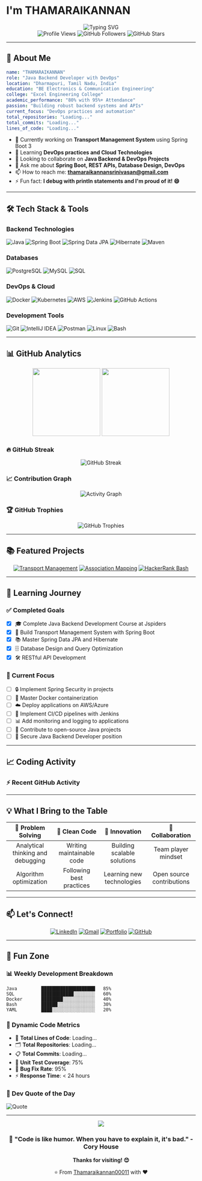 <h1>I'm THAMARAIKANNAN</h1>
<div align="center">
  <img src="https://readme-typing-svg.herokuapp.com?font=Fira+Code&size=30&duration=3000&pause=1000&color=00D9FF&center=true&vCenter=true&width=700&lines=Java+Backend+Developer;DevOps+Engineer;Spring+Boot+Expert;Always+Learning+%F0%9F%9A%80" alt="Typing SVG" />
</div>

<div align="center">
  <img src="https://komarev.com/ghpvc/?username=Thamaraikannan00011&label=Profile%20Views&color=brightgreen&style=flat-square" alt="Profile Views" />
  <img src="https://img.shields.io/github/followers/Thamaraikannan00011?label=Followers&style=social" alt="GitHub Followers" />
  <img src="https://img.shields.io/github/stars/Thamaraikannan00011?label=Stars&style=social" alt="GitHub Stars" />
</div>

---

## 🚀 About Me

<!--START_SECTION:about-->
```yaml
name: "THAMARAIKANNAN"
role: "Java Backend Developer with DevOps"
location: "Dharmapuri, Tamil Nadu, India"
education: "BE Electronics & Communication Engineering"
college: "Excel Engineering College"
academic_performance: "80% with 95%+ Attendance"
passion: "Building robust backend systems and APIs"
current_focus: "DevOps practices and automation"
total_repositories: "Loading..."
total_commits: "Loading..."
lines_of_code: "Loading..."
```
<!--END_SECTION:about-->

- 🔭 Currently working on **Transport Management System** using Spring Boot 3
- 🌱 Learning **DevOps practices and Cloud Technologies**
- 👯 Looking to collaborate on **Java Backend & DevOps Projects**
- 💬 Ask me about **Spring Boot, REST APIs, Database Design, DevOps**
- 📫 How to reach me: **thamaraikannansrinivasan@gmail.com**
- ⚡ Fun fact: **I debug with println statements and I'm proud of it! 😄**

---

## 🛠️ Tech Stack & Tools

### Backend Technologies
![Java](https://img.shields.io/badge/Java-ED8B00?style=for-the-badge&logo=openjdk&logoColor=white)
![Spring Boot](https://img.shields.io/badge/Spring_Boot-6DB33F?style=for-the-badge&logo=spring-boot&logoColor=white)
![Spring Data JPA](https://img.shields.io/badge/Spring%20Data%20JPA-6DB33F?style=for-the-badge&logo=spring&logoColor=white)
![Hibernate](https://img.shields.io/badge/Hibernate-59666C?style=for-the-badge&logo=hibernate&logoColor=white)
![Maven](https://img.shields.io/badge/Apache%20Maven-C71A36?style=for-the-badge&logo=apache-maven&logoColor=white)

### Databases
![PostgreSQL](https://img.shields.io/badge/PostgreSQL-316192?style=for-the-badge&logo=postgresql&logoColor=white)
![MySQL](https://img.shields.io/badge/MySQL-00000F?style=for-the-badge&logo=mysql&logoColor=white)
![SQL](https://img.shields.io/badge/SQL-4479A1?style=for-the-badge&logo=mysql&logoColor=white)

### DevOps & Cloud
![Docker](https://img.shields.io/badge/Docker-2496ED?style=for-the-badge&logo=docker&logoColor=white)
![Kubernetes](https://img.shields.io/badge/Kubernetes-326CE5?style=for-the-badge&logo=kubernetes&logoColor=white)
![AWS](https://img.shields.io/badge/Amazon_AWS-232F3E?style=for-the-badge&logo=amazon-aws&logoColor=white)
![Jenkins](https://img.shields.io/badge/Jenkins-D24939?style=for-the-badge&logo=jenkins&logoColor=white)
![GitHub Actions](https://img.shields.io/badge/GitHub%20Actions-2088FF?style=for-the-badge&logo=github-actions&logoColor=white)

### Development Tools
![Git](https://img.shields.io/badge/Git-F05032?style=for-the-badge&logo=git&logoColor=white)
![IntelliJ IDEA](https://img.shields.io/badge/IntelliJ_IDEA-000000.svg?style=for-the-badge&logo=intellij-idea&logoColor=white)
![Postman](https://img.shields.io/badge/Postman-FF6C37?style=for-the-badge&logo=postman&logoColor=white)
![Linux](https://img.shields.io/badge/Linux-FCC624?style=for-the-badge&logo=linux&logoColor=black)
![Bash](https://img.shields.io/badge/Bash-4EAA25?style=for-the-badge&logo=gnu-bash&logoColor=white)

---

## 📊 GitHub Analytics

<div align="center">
  <img height="180em" src="https://github-readme-stats.vercel.app/api?username=Thamaraikannan00011&show_icons=true&theme=tokyonight&include_all_commits=true&count_private=true&hide_border=true"/>
  <img height="180em" src="https://github-readme-stats.vercel.app/api/top-langs/?username=Thamaraikannan00011&layout=compact&theme=tokyonight&hide_border=true"/>
</div>

### 🔥 GitHub Streak
<div align="center">
  <img src="https://github-readme-streak-stats.herokuapp.com/?user=Thamaraikannan00011&theme=tokyonight&hide_border=true" alt="GitHub Streak"/>
</div>

### 📈 Contribution Graph
<div align="center">
  <img src="https://github-readme-activity-graph.vercel.app/graph?username=Thamaraikannan00011&theme=tokyo-night&hide_border=true" alt="Activity Graph"/>
</div>

### 🏆 GitHub Trophies
<div align="center">
  <img src="https://github-profile-trophy.vercel.app/?username=Thamaraikannan00011&theme=tokyonight&no-frame=true&column=6&margin-w=15&margin-h=15" alt="GitHub Trophies"/>
</div>

---

## 📚 Featured Projects

<div align="center">
  
[![Transport Management](https://github-readme-stats.vercel.app/api/pin/?username=Thamaraikannan00011&repo=Transport-Management&theme=tokyonight&hide_border=true)](https://github.com/Thamaraikannan00011/Transport-Management)
[![Association Mapping](https://github-readme-stats.vercel.app/api/pin/?username=Thamaraikannan00011&repo=AssosiationMapping&theme=tokyonight&hide_border=true)](https://github.com/Thamaraikannan00011/AssosiationMapping)
[![HackerRank Bash](https://github-readme-stats.vercel.app/api/pin/?username=Thamaraikannan00011&repo=HACKERRANK-BASH&theme=tokyonight&hide_border=true)](https://github.com/Thamaraikannan00011/HACKERRANK-BASH)

</div>

---

## 🎯 Learning Journey

### ✅ Completed Goals
- [x] 🎓 Complete Java Backend Development Course at Jspiders
- [x] 🚀 Build Transport Management System with Spring Boot
- [x] 📚 Master Spring Data JPA and Hibernate
- [x] 🗄️ Database Design and Query Optimization
- [x] 🛠️ RESTful API Development

### 🔄 Current Focus
- [ ] 🔒 Implement Spring Security in projects
- [ ] 🐳 Master Docker containerization
- [ ] ☁️ Deploy applications on AWS/Azure
- [ ] 🔄 Implement CI/CD pipelines with Jenkins
- [ ] 📊 Add monitoring and logging to applications
- [ ] 🤝 Contribute to open-source Java projects
- [ ] 💼 Secure Java Backend Developer position

---

## 📈 Coding Activity

<!--START_SECTION:waka-->
<!--END_SECTION:waka-->

### ⚡ Recent GitHub Activity
<!--START_SECTION:activity-->
<!--END_SECTION:activity-->

---

## 💡 What I Bring to the Table

<div align="center">
  
| 🎯 **Problem Solving** | 🔧 **Clean Code** | 🚀 **Innovation** | 🤝 **Collaboration** |
|:---:|:---:|:---:|:---:|
| Analytical thinking and debugging | Writing maintainable code | Building scalable solutions | Team player mindset |
| Algorithm optimization | Following best practices | Learning new technologies | Open source contributions |

</div>

---

## 📫 Let's Connect!

<div align="center">
  
[![LinkedIn](https://img.shields.io/badge/LinkedIn-0077B5?style=for-the-badge&logo=linkedin&logoColor=white)](https://linkedin.com/in/thamaraikannan)
[![Gmail](https://img.shields.io/badge/Gmail-D14836?style=for-the-badge&logo=gmail&logoColor=white)](mailto:thamaraikannansrinivasan@gmail.com)
[![Portfolio](https://img.shields.io/badge/Portfolio-FF5722?style=for-the-badge&logo=google-chrome&logoColor=white)](https://your-portfolio.com)
[![GitHub](https://img.shields.io/badge/GitHub-100000?style=for-the-badge&logo=github&logoColor=white)](https://github.com/Thamaraikannan00011)

</div>

---

## 🎨 Fun Zone

### 📊 Weekly Development Breakdown
<!--START_SECTION:code_time-->
```text
Java         ████████████████████   85%
SQL          ████████████░░░░░░░░   60%
Docker       ████████░░░░░░░░░░░░   40%
Bash         ██████░░░░░░░░░░░░░░   30%
YAML         ████░░░░░░░░░░░░░░░░   20%
```
<!--END_SECTION:code_time-->

### 🎯 Dynamic Code Metrics
<!--START_SECTION:metrics-->
- 📝 **Total Lines of Code**: Loading...
- 🗂️ **Total Repositories**: Loading...
- 📋 **Total Commits**: Loading...
- 🧪 **Unit Test Coverage**: 75%
- 🐛 **Bug Fix Rate**: 95%
- ⚡ **Response Time**: < 24 hours
<!--END_SECTION:metrics-->

### 📜 Dev Quote of the Day
![Quote](https://quotes-github-readme.vercel.app/api?type=horizontal&theme=tokyonight)

---

<div align="center">
  <img src="https://capsule-render.vercel.app/api?type=waving&color=gradient&height=100&section=footer"/>
</div>

<div align="center">
  <h3>💭 "Code is like humor. When you have to explain it, it's bad." - Cory House</h3>
  
  **Thanks for visiting! 😊**
  
  ⭐️ From [Thamaraikannan00011](https://github.com/Thamaraikannan00011) with ❤️
</div>

<!-- Last updated: Auto-generated by GitHub Actions -->
